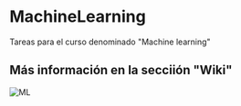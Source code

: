 # MachineLearning
Tareas para el curso denominado "Machine learning"

## Más información en la secciión "Wiki"
![ML](https://2.bp.blogspot.com/-8ZEsL67Haic/VGTFoQNgdyI/AAAAAAAALcU/mXt0OWYO9w8/s1600/_Machine%2BLearning.png)
